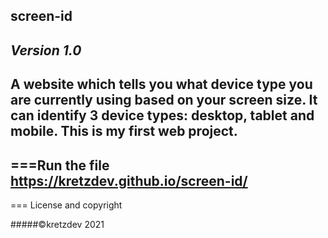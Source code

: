 ## screen-id
*Version 1.0*
---
A website which tells you what device type you are currently using based on your screen size. It can identify 3 device types: desktop, tablet and mobile.  This is my first web project.
---
===Run the file
<https://kretzdev.github.io/screen-id/>
---
=== License and copyright

#####©kretzdev 2021
